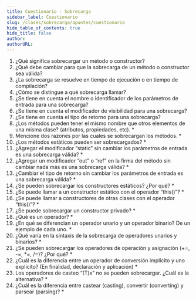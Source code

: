 ```yaml
---
title: Cuestionario - Sobrecarga
sidebar_label: Cuestionario
slug: /clases/sobrecarga/apuntes/cuestionario
hide_table_of_contents: true
hide_title: false
author: 
authorURL: 
---
```


1. ¿Qué significa sobrecargar un método o constructor?
2. ¿Qué debe cambiar para que la sobrecarga de un método o constructor sea válida? 
3. ¿La sobrecarga se resuelve en tiempo de ejecución o en tiempo de compilación?
4. ¿Cómo se distingue a qué sobrecarga llamar? 
5. ¿Se tiene en cuenta el nombre o identificador de los parámetros de entrada para una sobrecarga?
6. ¿Se tiene en cuenta el modificador de visibilidad para una sobrecarga?
7. ¿Se tiene en cuenta el tipo de retorno para una sobrecarga?
8. ¿Los métodos pueden tener el mismo nombre que otros elementos de una misma clase? (atributos, propiedades, etc). *
9. Mencione dos razones por las cuales se sobrecargan los métodos. *
10. ¿Los métodos estáticos pueden ser sobrecargados? *
11. ¿Agregar el modificador “static” sin cambiar los parámetros de entrada es una sobrecarga válida? *
12. ¿Agregar un modificador “out” o “ref” en la firma del método sin cambiar nada más es una sobrecarga válida? *
13. ¿Cambiar el tipo de retorno sin cambiar los parámetros de entrada es una sobrecarga válida? *
14. ¿Se pueden sobrecargar los constructores estáticos? ¿Por qué? *
15. ¿Se puede llamar a un constructor estático con el operador “this()”? *
16. ¿Se puede llamar a constructores de otras clases con el operador “this()”? *
17. ¿Se puede sobrecargar un constructor privado? *
18. ¿Qué es un operador? *
19. ¿En qué se diferencian un operador unario y un operador binario? De un ejemplo de cada uno. *
20. ¿Qué varía en la sintaxis de la sobrecarga de operadores unarios y binarios? *
21. ¿Se pueden sobrecargar los operadores de operación y asignación (+=, -=, *=, /=)? ¿Por qué? *
22. ¿Cuál es la diferencia entre un operador de conversión implícito y uno explícito? (En finalidad, declaración y aplicación) *
23. Los operadores de casteo “(T)x” no se pueden sobrecargar. ¿Cuál es la alternativa? *
24. ¿Cuál es la diferencia entre castear (casting), convertir (converting) y parsear (parsing)? *















